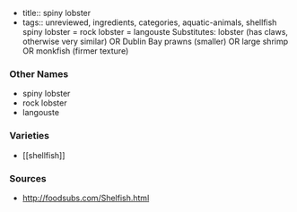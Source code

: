 - title:: spiny lobster
- tags:: unreviewed, ingredients, categories, aquatic-animals, shellfish
spiny lobster = rock lobster = langouste Substitutes: lobster (has claws, otherwise very similar) OR Dublin Bay prawns (smaller) OR large shrimp OR monkfish (firmer texture)

### Other Names

* spiny lobster
* rock lobster
* langouste

### Varieties

* [[shellfish]]

### Sources
* http://foodsubs.com/Shelfish.html
